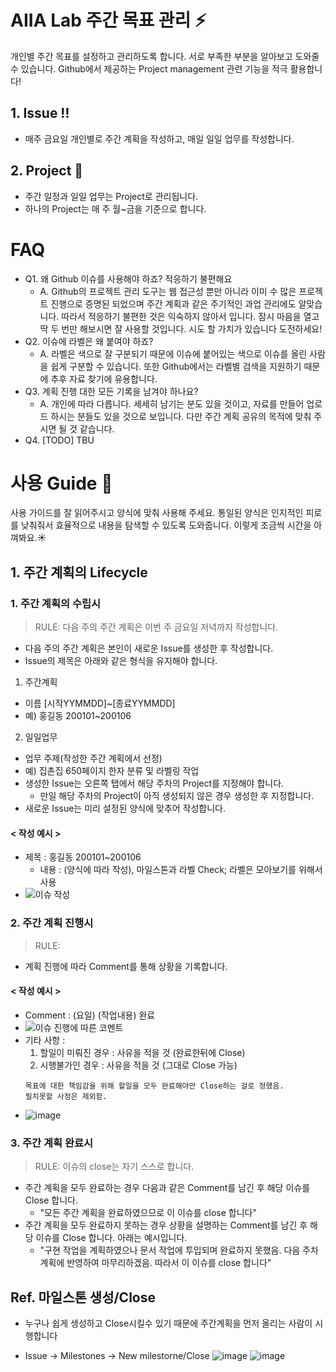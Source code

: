 # AIIA Lab 주간 목표 관리 ⚡️
개인별 주간 목표를 설정하고 관리하도록 합니다. 서로 부족한 부분을 알아보고 도와줄 수 있습니다. Github에서 제공하는 Project management 관련 기능을 적극 활용합니다!

## 1. Issue ‼️
* 매주 금요일 개인별로 주간 계획을 작성하고, 매일 일일 업무를 작성합니다.
## 2. Project 🏁
* 주간 일정과 일일 업무는 Project로 관리됩니다.
* 하나의 Project는 매 주 월~금을 기준으로 합니다.

# FAQ
* Q1. 왜 Github 이슈를 사용해야 하죠? 적응하기 불편해요
  * A. Github의 프로젝트 관리 도구는 웹 접근성 뿐만 아니라 이미 수 많은 프로젝트 진행으로 증명된 되었으며 주간 계획과 같은 주기적인 과업 관리에도 알맞습니다. 따라서 적응하기 불편한 것은 익숙하지 않아서 입니다. 잠시 마음을 열고 딱 두 번만 해보시면 잘 사용할 것입니다. 시도 할 가치가 있습니다 도전하세요!
* Q2. 이슈에 라벨은 왜 붙여야 하죠?
  * A. 라벨은 색으로 잘 구분되기 때문에 이슈에 붙어있는 색으로 이슈를 올린 사람을 쉽게 구분할 수 있습니다. 또한 Github에서는 라벨별 검색을 지원하기 때문에 추후 자료 찾기에 유용합니다.
* Q3. 계획 진행 대한 모든 기록을 남겨야 하나요?
  * A. 개인에 따라 다릅니다. 세세히 남기는 분도 있을 것이고, 자료를 만들어 업로드 하시는 분들도 있을 것으로 보입니다. 다만 주간 계획 공유의 목적에 맞춰 주시면 될 것 같습니다.
* Q4. [TODO] TBU

# 사용 Guide 📜
사용 가이드를 잘 읽어주시고 양식에 맞춰 사용해 주세요. 통일된 양식은 인지적인 피로를 낮춰줘서 효율적으로 내용을 탐색할 수 있도록 도와줍니다. 이렇게 조금씩 시간을 아껴봐요.☀️

## 1. 주간 계획의 Lifecycle
### 1. 주간 계획의 수립시
> RULE: 다음 주의 주간 계획은 이번 주 금요일 저녁까지 작성합니다.
* 다음 주의 주간 계획은 본인이 새로운 Issue를 생성한 후 작성합니다.
* Issue의 제목은 아래와 같은 형식을 유지해야 합니다.
1) 주간계획 
  * 이름 [시작YYMMDD]~[종료YYMMDD]
  * 예) 홍길동 200101~200106
2) 일일업무
  * 업무 주제(작성한 주간 계획에서 선정)
  * 예) 집촌집 650페이지 한자 분류 및 라벨링 작업
* 생성한 Issue는 오른쪽 탭에서 해당 주차의 Project를 지정해야 합니다.
  * 만일 해당 주차의 Project이 아직 생성되지 않은 경우 생성한 후 지정합니다.
* 새로운 Issue는 미리 설정된 양식에 맞추어 작성합니다.

#### < 작성 예시 >
  * 제목 : 홍길동 200101~200106
    * 내용 : (양식에 따라 작성), 마일스톤과 라벨 Check; 라벨은 모아보기를 위해서 사용
* ![이슈 작성](https://user-images.githubusercontent.com/32090903/77050492-35536b80-6a0d-11ea-904d-e1c506a04945.png)


### 2. 주간 계획 진행시
> RULE: 
* 계획 진행에 따라 Comment를 통해 상황을 기록합니다.
#### < 작성 예시 >
* Comment : (요일) (작업내용) 완료
* ![이슈 진행에 따른 코멘트](https://user-images.githubusercontent.com/32090903/77050583-54ea9400-6a0d-11ea-82bf-94bcade96f35.png)
* 기타 사항 : 
    1) 할일이 미뤄진 경우 : 사유을 적을 것 (완료한뒤에 Close)
    2) 시행불가인 경우 : 사유을 적을 것 (그대로 Close 가능)
    ~~~
    목표에 대한 책임감을 위해 할일을 모두 완료해야만 Close하는 걸로 정했음. 
    필치못할 사정은 제외함.
    ~~~
* ![image](https://user-images.githubusercontent.com/32090903/77051126-21f4d000-6a0e-11ea-8eba-0f3638d2764b.png)

### 3. 주간 계획 완료시
> RULE: 이슈의 close는 자기 스스로 합니다.
* 주간 계획을 모두 완료하는 경우 다음과 같은 Comment를 남긴 후 해당 이슈를 Close 합니다.
  * "모든 주간 계획을 완료하였으므로 이 이슈를 close 합니다"
* 주간 계획을 모두 완료하지 못하는 경우 상황을 설명하는 Comment를 남긴 후 해당 이슈를 Close 합니다. 아래는 예시입니다.
  * "구현 작업을 계획하였으나 문서 작업에 투입되며 완료하지 못했음. 다음 주차 계획에 반영하여 마무리하겠음. 따라서 이 이슈를 close 합니다"

## Ref. 마일스톤 생성/Close
 * 누구나 쉽게 생성하고 Close시킬수 있기 때문에 주간계획을 먼저 올리는 사람이 시행합니다
 
 * Issue -> Milestones -> New milestorne/Close
![image](https://user-images.githubusercontent.com/32090903/77047754-a2b0cd80-6a08-11ea-9ab1-0212580e08d2.png)
![image](https://user-images.githubusercontent.com/32090903/77047891-df7cc480-6a08-11ea-9b8f-399c7a8042e5.png)
